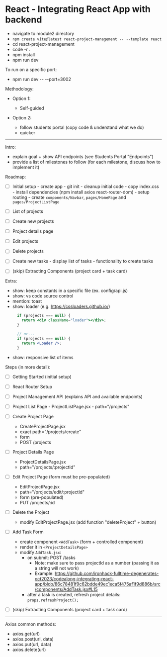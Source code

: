 

# React - Integrating React App with backend



<!-- 

status: draft


API_URL: 
- create config/api.js
- declare as const an export/import
- (don't introduce environment variables yet)


Note:
- day is heavy (we see a lot of code).
- try to make it as light & fast as possible

@todo: 
- create quick exercise (ex. bug hunt with functionality for "Project details page")


repo:
- follow repo from prev. cohort

-->


- navigate to module2 directory
- `npm create vite@latest react-project-management -- --template react`
- cd react-project-management
- code -r .
- npm install
- npm run dev

To run on a specific port:
- npm run dev -- --port=3002





Methodology:


- Option 1: 
  - Self-guided

- Option 2: 
  - follow students portal (copy code & understand what we do)
  - quicker




<hr />

Intro: 
- explain goal + show API endpoints (see Students Portal "Endpoints")
- provide a list of milestones to follow (for each milestone, discuss how to implement it)

Roadmap:
- [ ] Initial setup
      - create app
      - git init
      - cleanup initial code
      - copy index.css
      - install dependencies (npm install axios react-router-dom)
      - setup routing
      - create `components/Navbar`, `pages/HomePage` and `pages/ProjectListPage`
- [ ] List of projects
- [ ] Create new projects
- [ ] Project details page
- [ ] Edit projects
- [ ] Delete projects
- [ ] Create new tasks
      - display list of tasks
      - functionality to create tasks
- [ ] (skip) Extracting Components (project card + task card)


Extra:
- show: keep constants in a specific file (ex. config/api.js)
- show: vs code source control
- mention: toast
- show: loader (e.g. https://cssloaders.github.io/)
  ```jsx
    if (projects === null) {
      return <div className="loader"></div>;
    }

    // or...
    if (projects === null) {
      return <Loader />;
    }
  ```
- show: responsive list of items

Steps (in more detail):
- [ ] Getting Started (initial setup)
- [ ] React Router Setup
- [ ] Project Management API (explains API and available endpoints)
- [ ] Project List Page
      - ProjectListPage.jsx
      - path="/projects"
- [ ] Create Project Page
  - CreateProjectPage.jsx
  - exact path="/projects/create"
  - form
  - POST /projects
- [ ] Project Details Page
  - ProjectDetailsPage.jsx
  - path="/projects/:projectId" 
- [ ] Edit Project Page (form must be pre-populated)
  - EditProjectPage.jsx
  - path="/projects/edit/:projectId"
  - form (pre-populated)
  - PUT /projects/:id
- [ ] Delete the Project 
  - modify EditProjectPage.jsx (add function "deleteProject" + button)
- [ ] Add Task Form
  - create component `<AddTask>` (form + controlled component)
  - render it in `<ProjectDetailsPage>`
  - modify `AddTask.jsx`:
    - on submit: POST /tasks
      - Note: make sure to pass projectId as a number (passing it as a string will not work)
      - Example: https://github.com/ironhack-fulltime-degenerates-oct2023/codealong-integrating-react-app/blob/86c78481f9c62bdde49ec1eca5f475af1f9d886b/src/components/AddTask.jsx#L15
    - after a task is created, refresh project details: `props.refreshProject();`

- [ ] (skip) Extracting Components (project card + task card)



<hr />


Axios common methods:

- axios.get(url)
- axios.post(url, data)
- axios.put(url, data)
- axios.delete(url)

